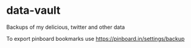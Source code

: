 data-vault
==========

Backups of my delicious, twitter and other data

To export pinboard bookmarks use https://pinboard.in/settings/backup
